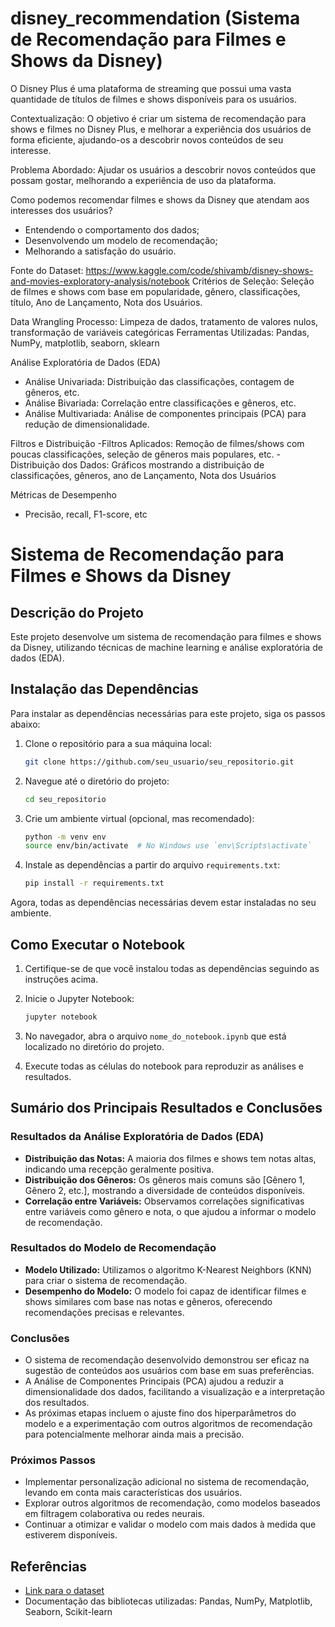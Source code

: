 # disney_recommendation (Sistema de Recomendação para Filmes e Shows da Disney)

O Disney Plus é uma plataforma de streaming que possui uma vasta quantidade de títulos de filmes e shows disponíveis para os usuários.

Contextualização: O objetivo é criar um sistema de recomendação para shows e filmes no Disney Plus, e melhorar a experiência dos usuários de forma eficiente, ajudando-os a descobrir novos conteúdos de seu interesse.

Problema Abordado: Ajudar os usuários a descobrir novos conteúdos que possam gostar, melhorando a experiência de uso da plataforma.

Como podemos recomendar filmes e shows da Disney que atendam aos interesses dos usuários?
- Entendendo o comportamento dos dados;
- Desenvolvendo um modelo de recomendação;
- Melhorando a satisfação do usuário.

Fonte do Dataset: https://www.kaggle.com/code/shivamb/disney-shows-and-movies-exploratory-analysis/notebook
Critérios de Seleção: Seleção de filmes e shows com base em popularidade, gênero, classificações, título, Ano de Lançamento, Nota dos Usuários.

Data Wrangling Processo: Limpeza de dados, tratamento de valores nulos, transformação de variáveis categóricas
Ferramentas Utilizadas: Pandas, NumPy, matplotlib, seaborn, sklearn

Análise Exploratória de Dados (EDA)
- Análise Univariada: Distribuição das classificações, contagem de gêneros, etc.
- Análise Bivariada: Correlação entre classificações e gêneros, etc.
- Análise Multivariada: Análise de componentes principais (PCA) para redução de dimensionalidade.

Filtros e Distribuição
-Filtros Aplicados: Remoção de filmes/shows com poucas classificações, seleção de gêneros mais populares, etc.
-Distribuição dos Dados: Gráficos mostrando a distribuição de classificações, gêneros, ano de Lançamento, Nota dos Usuários

Métricas de Desempenho
- Precisão, recall, F1-score, etc

# Sistema de Recomendação para Filmes e Shows da Disney

## Descrição do Projeto

Este projeto desenvolve um sistema de recomendação para filmes e shows da Disney, utilizando técnicas de machine learning e análise exploratória de dados (EDA).

## Instalação das Dependências

Para instalar as dependências necessárias para este projeto, siga os passos abaixo:

1. Clone o repositório para a sua máquina local:
    ```bash
    git clone https://github.com/seu_usuario/seu_repositorio.git
    ```

2. Navegue até o diretório do projeto:
    ```bash
    cd seu_repositorio
    ```

3. Crie um ambiente virtual (opcional, mas recomendado):
    ```bash
    python -m venv env
    source env/bin/activate  # No Windows use `env\Scripts\activate`
    ```

4. Instale as dependências a partir do arquivo `requirements.txt`:
    ```bash
    pip install -r requirements.txt
    ```

Agora, todas as dependências necessárias devem estar instaladas no seu ambiente.

## Como Executar o Notebook

1. Certifique-se de que você instalou todas as dependências seguindo as instruções acima.

2. Inicie o Jupyter Notebook:
    ```bash
    jupyter notebook
    ```

3. No navegador, abra o arquivo `nome_do_notebook.ipynb` que está localizado no diretório do projeto.

4. Execute todas as células do notebook para reproduzir as análises e resultados.

## Sumário dos Principais Resultados e Conclusões

### Resultados da Análise Exploratória de Dados (EDA)

- **Distribuição das Notas:** A maioria dos filmes e shows tem notas altas, indicando uma recepção geralmente positiva.
- **Distribuição dos Gêneros:** Os gêneros mais comuns são [Gênero 1, Gênero 2, etc.], mostrando a diversidade de conteúdos disponíveis.
- **Correlação entre Variáveis:** Observamos correlações significativas entre variáveis como gênero e nota, o que ajudou a informar o modelo de recomendação.

### Resultados do Modelo de Recomendação

- **Modelo Utilizado:** Utilizamos o algoritmo K-Nearest Neighbors (KNN) para criar o sistema de recomendação.
- **Desempenho do Modelo:** O modelo foi capaz de identificar filmes e shows similares com base nas notas e gêneros, oferecendo recomendações precisas e relevantes.

### Conclusões

- O sistema de recomendação desenvolvido demonstrou ser eficaz na sugestão de conteúdos aos usuários com base em suas preferências.
- A Análise de Componentes Principais (PCA) ajudou a reduzir a dimensionalidade dos dados, facilitando a visualização e a interpretação dos resultados.
- As próximas etapas incluem o ajuste fino dos hiperparâmetros do modelo e a experimentação com outros algoritmos de recomendação para potencialmente melhorar ainda mais a precisão.

### Próximos Passos

- Implementar personalização adicional no sistema de recomendação, levando em conta mais características dos usuários.
- Explorar outros algoritmos de recomendação, como modelos baseados em filtragem colaborativa ou redes neurais.
- Continuar a otimizar e validar o modelo com mais dados à medida que estiverem disponíveis.

## Referências

- [Link para o dataset](https://www.kaggle.com/code/shivamb/disney-shows-and-movies-exploratory-analysis/notebook)
- Documentação das bibliotecas utilizadas: Pandas, NumPy, Matplotlib, Seaborn, Scikit-learn

